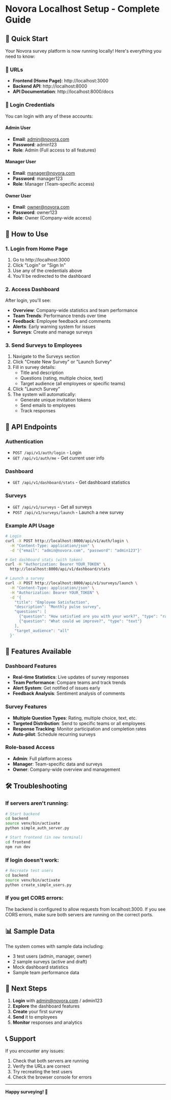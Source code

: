 # Novora Localhost Setup - Complete Guide

## 🚀 Quick Start

Your Novora survey platform is now running locally! Here's everything you need to know:

### 📍 URLs
- **Frontend (Home Page)**: http://localhost:3000
- **Backend API**: http://localhost:8000
- **API Documentation**: http://localhost:8000/docs

### 🔐 Login Credentials

You can login with any of these accounts:

#### Admin User
- **Email**: admin@novora.com
- **Password**: admin123
- **Role**: Admin (Full access to all features)

#### Manager User  
- **Email**: manager@novora.com
- **Password**: manager123
- **Role**: Manager (Team-specific access)

#### Owner User
- **Email**: owner@novora.com
- **Password**: owner123
- **Role**: Owner (Company-wide access)

## 🎯 How to Use

### 1. Login from Home Page
1. Go to http://localhost:3000
2. Click "Login" or "Sign In"
3. Use any of the credentials above
4. You'll be redirected to the dashboard

### 2. Access Dashboard
After login, you'll see:
- **Overview**: Company-wide statistics and team performance
- **Team Trends**: Performance trends over time
- **Feedback**: Employee feedback and comments
- **Alerts**: Early warning system for issues
- **Surveys**: Create and manage surveys

### 3. Send Surveys to Employees
1. Navigate to the Surveys section
2. Click "Create New Survey" or "Launch Survey"
3. Fill in survey details:
   - Title and description
   - Questions (rating, multiple choice, text)
   - Target audience (all employees or specific teams)
4. Click "Launch Survey"
5. The system will automatically:
   - Generate unique invitation tokens
   - Send emails to employees
   - Track responses

## 🔧 API Endpoints

### Authentication
- `POST /api/v1/auth/login` - Login
- `GET /api/v1/auth/me` - Get current user info

### Dashboard
- `GET /api/v1/dashboard/stats` - Get dashboard statistics

### Surveys
- `GET /api/v1/surveys` - Get all surveys
- `POST /api/v1/surveys/launch` - Launch a new survey

### Example API Usage
```bash
# Login
curl -X POST http://localhost:8000/api/v1/auth/login \
  -H "Content-Type: application/json" \
  -d '{"email": "admin@novora.com", "password": "admin123"}'

# Get dashboard stats (with token)
curl -H "Authorization: Bearer YOUR_TOKEN" \
  http://localhost:8000/api/v1/dashboard/stats

# Launch a survey
curl -X POST http://localhost:8000/api/v1/surveys/launch \
  -H "Content-Type: application/json" \
  -H "Authorization: Bearer YOUR_TOKEN" \
  -d '{
    "title": "Employee Satisfaction",
    "description": "Monthly pulse survey",
    "questions": [
      {"question": "How satisfied are you with your work?", "type": "rating"},
      {"question": "What could we improve?", "type": "text"}
    ],
    "target_audience": "all"
  }'
```

## 🎨 Features Available

### Dashboard Features
- **Real-time Statistics**: Live updates of survey responses
- **Team Performance**: Compare teams and track trends
- **Alert System**: Get notified of issues early
- **Feedback Analysis**: Sentiment analysis of comments

### Survey Features
- **Multiple Question Types**: Rating, multiple choice, text, etc.
- **Targeted Distribution**: Send to specific teams or all employees
- **Response Tracking**: Monitor participation and completion rates
- **Auto-pilot**: Schedule recurring surveys

### Role-based Access
- **Admin**: Full platform access
- **Manager**: Team-specific data and surveys
- **Owner**: Company-wide overview and management

## 🛠️ Troubleshooting

### If servers aren't running:
```bash
# Start backend
cd backend
source venv/bin/activate
python simple_auth_server.py

# Start frontend (in new terminal)
cd frontend
npm run dev
```

### If login doesn't work:
```bash
# Recreate test users
cd backend
source venv/bin/activate
python create_simple_users.py
```

### If you get CORS errors:
The backend is configured to allow requests from localhost:3000. If you see CORS errors, make sure both servers are running on the correct ports.

## 📊 Sample Data

The system comes with sample data including:
- 3 test users (admin, manager, owner)
- 2 sample surveys (active and draft)
- Mock dashboard statistics
- Sample team performance data

## 🚀 Next Steps

1. **Login** with admin@novora.com / admin123
2. **Explore** the dashboard features
3. **Create** your first survey
4. **Send** it to employees
5. **Monitor** responses and analytics

## 📞 Support

If you encounter any issues:
1. Check that both servers are running
2. Verify the URLs are correct
3. Try recreating the test users
4. Check the browser console for errors

---

**Happy surveying! 🎉**
